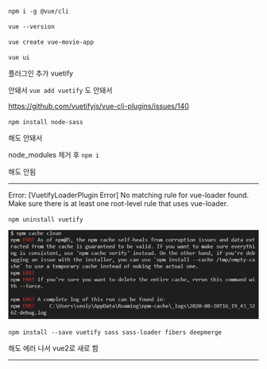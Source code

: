`npm i -g @vue/cli`

`vue --version`

`vue create vue-movie-app`

`vue ui`

플러그인 추가  vuetify

안돼서 `vue add vuetify` 도 안돼서

https://github.com/vuetifyjs/vue-cli-plugins/issues/140

`npm install node-sass`

해도 안돼서

node_modules 제거 후 `npm i`

해도 안됨

---

 Error: [VuetifyLoaderPlugin Error] No matching rule for vue-loader found.
Make sure there is at least one root-level rule that uses vue-loader.

`npm uninstall vuetify`

![image-20200821012001062](./imgs/image-20200821012001062.png)

`npm install --save vuetify sass sass-loader fibers deepmerge`

해도 에러 나서 vue2로 새로 함

---

